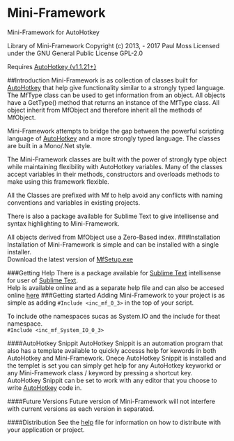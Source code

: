 # Mini-Framework
Mini-Framework for AutoHotkey

Library of Mini-Framework
Copyright (c) 2013, - 2017 Paul Moss
Licensed under the GNU General Public License GPL-2.0

Requires [AutoHotkey {v1.1.21+}][1]

##Introduction
Mini-Framework is as collection of classes built for [AutoHotkey][1] that help give functionality similar to a strongly typed language. The MfType class can be used to get information from an object. All objects have a GetType() method that returns an instance of the MfType class. All object inherit from MfObject and therefore inherit all the methods of MfObject.

Mini-Framework attempts to bridge the gap between the powerful scripting language of [AutoHotkey][1] and a more strongly typed language. The classes are built in a Mono/.Net style.

The Mini-Framework classes are built with the power of strongly type object while maintaining flexibility with AutoHotkey variables. Many of the classes accept variables in their methods, constructors and overloads methods to make using this framework flexible.

All the Classes are prefixed with Mf to help avoid any conflicts with naming conventions and variables in existing projects.

There is also a package available for Sublime Text to give intellisense and syntax highlighting to Mini-Framework.

All objects derived from MfObject use a Zero-Based index.
###Installation
Installation of Mini-Framework is simple and can be installed with a single installer.  
Download the latest version of [MfSetup.exe][4]

###Getting Help
There is a package available for [Sublime Text][2] intellisense for user of [Sublime Text][2].  
Help is available online and as a separate help file and can also be accesed online [here][3]
###Getting started
Adding Mini-Framework to your project is as simple as adding `#Include <inc_mf_0_3>` in the top of your script.

To include othe namespaces sucas as System.IO and the include for theat namespace.  
`#Include <inc_mf_System_IO_0_3>`

####AutoHotkey Snippit
AutoHotkey Snippit is an automation program that also has a template available to quickly accesss help for kewords in both AutoHotkey and Mini-Framework. Onece AutoHotkey Snippit is installed and the templet is set you can simply get help for any AutoHotkey keyworkd or any Mini-Framework class / keyword by pressing a shortcut key. AutoHotkey Snippit can be set to work with any editor that you choose to write [AutoHotkey][1] code in.

####Future Versions
Future version of Mini-Framework will not interfere with current versions as each version in separated.

####Distribution
See the [help][3] file for information on how to distribute with your application or project.


[1]:https://autohotkey.com
[2]:http://www.sublimetext.com
[3]:https://amourspirit.github.io/Mini-Framework/
[4]:https://github.com/Amourspirit/Mini-Framework/raw/master/Latest/stable/0.3x/MfSetup.exe